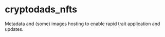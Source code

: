 # cryptodads_nfts
Metadata and (some) images hosting to enable rapid trait application and updates.
